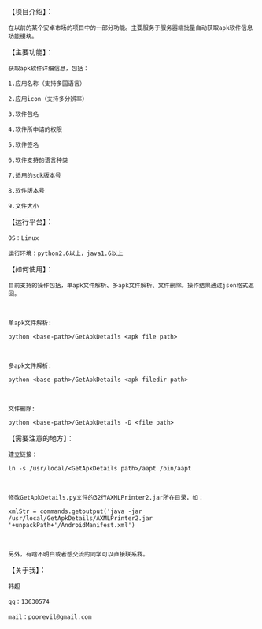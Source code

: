 【项目介绍】：
	在以前的某个安卓市场的项目中的一部分功能。主要服务于服务器端批量自动获取apk软件信息功能模块。

【主要功能】：
	获取apk软件详细信息，包括：
	1.应用名称（支持多国语言）
	2.应用icon（支持多分辨率）
	3.软件包名
	4.软件所申请的权限
	5.软件签名
	6.软件支持的语言种类
	7.适用的sdk版本号
	8.软件版本号
	9.文件大小
	
【运行平台】：
	OS：Linux
	运行环境：python2.6以上，java1.6以上

【如何使用】：
	目前支持的操作包括，单apk文件解析、多apk文件解析、文件删除。操作结果通过json格式返回。

	单apk文件解析:
	python <base-path>/GetApkDetails <apk file path>
	
	多apk文件解析:
	python <base-path>/GetApkDetails <apk filedir path>
	
	文件删除:
	python <base-path>/GetApkDetails -D <file path>
	
【需要注意的地方】：
	建立链接：
	ln -s /usr/local/<GetApkDetails path>/aapt /bin/aapt

	修改GetApkDetails.py文件的32行AXMLPrinter2.jar所在目录，如：
	xmlStr = commands.getoutput('java -jar /usr/local/GetApkDetails/AXMLPrinter2.jar '+unpackPath+'/AndroidManifest.xml')
	
	另外，有啥不明白或者想交流的同学可以直接联系我。
	
【关于我】：
	韩超
	qq：13630574
	mail：poorevil@gmail.com
